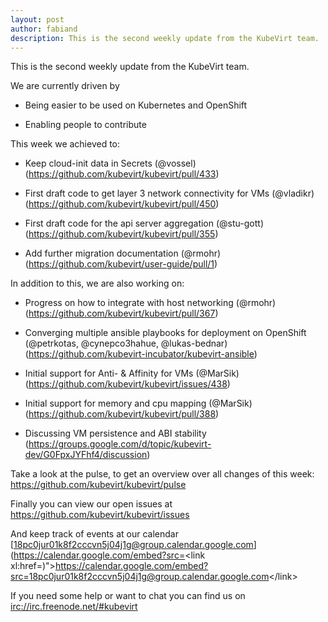 ```yaml
---
layout: post
author: fabiand
description: This is the second weekly update from the KubeVirt team.
---
```

This is the second weekly update from the KubeVirt team.

We are currently driven by

-   Being easier to be used on Kubernetes and OpenShift

-   Enabling people to contribute

This week we achieved to:

-   Keep cloud-init data in Secrets (@vossel)
    (<https://github.com/kubevirt/kubevirt/pull/433>)

-   First draft code to get layer 3 network connectivity for VMs
    (@vladikr) (<https://github.com/kubevirt/kubevirt/pull/450>)

-   First draft code for the api server aggregation (@stu-gott)
    (<https://github.com/kubevirt/kubevirt/pull/355>)

-   Add further migration documentation (@rmohr)
    (<https://github.com/kubevirt/user-guide/pull/1>)

In addition to this, we are also working on:

-   Progress on how to integrate with host networking (@rmohr)
    (<https://github.com/kubevirt/kubevirt/pull/367>)

-   Converging multiple ansible playbooks for deployment on OpenShift
    (@petrkotas, @cynepco3hahue, @lukas-bednar)
    (<https://github.com/kubevirt-incubator/kubevirt-ansible>)

-   Initial support for Anti- & Affinity for VMs (@MarSik)
    (<https://github.com/kubevirt/kubevirt/issues/438>)

-   Initial support for memory and cpu mapping (@MarSik)
    (<https://github.com/kubevirt/kubevirt/pull/388>)

-   Discussing VM persistence and ABI stability
    (<https://groups.google.com/d/topic/kubevirt-dev/G0FpxJYFhf4/discussion>)

Take a look at the pulse, to get an overview over all changes of this
week: <https://github.com/kubevirt/kubevirt/pulse>

Finally you can view our open issues at
<https://github.com/kubevirt/kubevirt/issues>

And keep track of events at our calendar
[18pc0jur01k8f2cccvn5j04j1g@group.calendar.google.com](https://calendar.google.com/embed?src=<link xl:href=)"&gt;https://calendar.google.com/embed?src=<18pc0jur01k8f2cccvn5j04j1g@group.calendar.google.com>&lt;/link&gt;

If you need some help or want to chat you can find us on
<irc://irc.freenode.net/#kubevirt>
